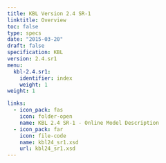 ```yaml
---
title: KBL Version 2.4 SR-1
linktitle: Overview
toc: false
type: specs
date: "2015-03-20"
draft: false
specification: KBL
version: 2.4.sr1
menu:
  kbl-2.4.sr1:
    identifier: index    
    weight: 1
weight: 1

links:
  - icon_pack: fas
    icon: folder-open
    name: KBL 2.4 SR-1 - Online Model Description
  - icon_pack: far
    icon: file-code
    name: kbl24_sr1.xsd
    url: kbl24_sr1.xsd
---
```

